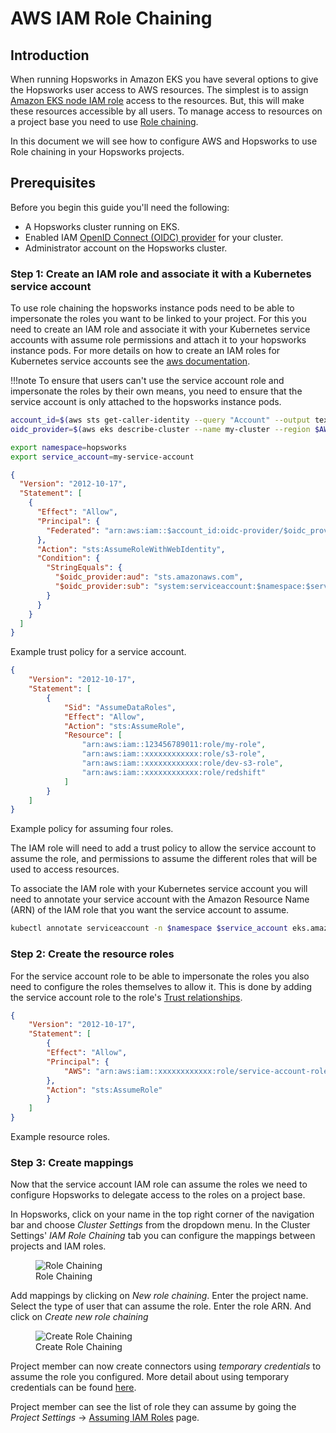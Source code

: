 # AWS IAM Role Chaining

## Introduction

When running Hopsworks in Amazon EKS you have several options to give the Hopsworks user access to AWS resources. The simplest is to assign [Amazon EKS node IAM role](https://docs.aws.amazon.com/eks/latest/userguide/create-node-role.html) access to the resources. But, this will make these resources accessible by all users. To manage access to resources on a project base you need to use [Role chaining](https://docs.aws.amazon.com/IAM/latest/UserGuide/id_roles_terms-and-concepts.html#iam-term-role-chaining). 

In this document we will see how to configure AWS and Hopsworks to use Role chaining in your Hopsworks projects.

## Prerequisites
Before you begin this guide you'll need the following:

- A Hopsworks cluster running on EKS.
- Enabled IAM [OpenID Connect (OIDC) provider](https://docs.aws.amazon.com/eks/latest/userguide/enable-iam-roles-for-service-accounts.html) for your cluster.
- Administrator account on the Hopsworks cluster.

### Step 1: Create an IAM role and associate it with a Kubernetes service account
To use role chaining the hopsworks instance pods need to be able to impersonate the roles you want to be linked to your project. For this you need to create an IAM role and associate it with your Kubernetes service accounts with assume role permissions and attach it to your hopsworks instance pods. 
For more details on how to create an IAM roles for Kubernetes service accounts see the [aws documentation](https://docs.aws.amazon.com/eks/latest/userguide/associate-service-account-role.html). 


!!!note 
    To ensure that users can't use the service account role and impersonate the roles by their own means, you need to ensure that the service account is only attached to the hopsworks instance pods.

```sh
account_id=$(aws sts get-caller-identity --query "Account" --output text)
oidc_provider=$(aws eks describe-cluster --name my-cluster --region $AWS_REGION --query "cluster.identity.oidc.issuer" --output text | sed -e "s/^https:\/\///")

```


```sh
export namespace=hopsworks
export service_account=my-service-account

```

```json
{
  "Version": "2012-10-17",
  "Statement": [
    {
      "Effect": "Allow",
      "Principal": {
        "Federated": "arn:aws:iam::$account_id:oidc-provider/$oidc_provider"
      },
      "Action": "sts:AssumeRoleWithWebIdentity",
      "Condition": {
        "StringEquals": {
          "$oidc_provider:aud": "sts.amazonaws.com",
          "$oidc_provider:sub": "system:serviceaccount:$namespace:$service_account"
        }
      }
    }
  ]
}
```
<figcaption>Example trust policy for a service account.</figcaption>

```json
{
    "Version": "2012-10-17",
    "Statement": [
        {
            "Sid": "AssumeDataRoles",
            "Effect": "Allow",
            "Action": "sts:AssumeRole",
            "Resource": [
                "arn:aws:iam::123456789011:role/my-role",
                "arn:aws:iam::xxxxxxxxxxxx:role/s3-role",
                "arn:aws:iam::xxxxxxxxxxxx:role/dev-s3-role",
                "arn:aws:iam::xxxxxxxxxxxx:role/redshift"
            ]
        }
    ]
}
```
<figcaption>Example policy for assuming four roles.</figcaption>

The IAM role will need to add a trust policy to allow the service account to assume the role, and permissions to assume the different roles that will be used to access resources.

To associate the IAM role with your Kubernetes service account you will need to annotate your service account with the Amazon Resource Name (ARN) of the IAM role that you want the service account to assume.

```sh
kubectl annotate serviceaccount -n $namespace $service_account eks.amazonaws.com/role-arn=arn:aws:iam::$account_id:role/my-role
```

### Step 2: Create the resource roles
For the service account role to be able to impersonate the roles you also need to configure the roles themselves to allow it. This is done by adding the service account role to the role's [Trust relationships](https://docs.aws.amazon.com/directoryservice/latest/admin-guide/edit_trust.html).

```json
{
    "Version": "2012-10-17",
    "Statement": [
        {
        "Effect": "Allow",
        "Principal": {
            "AWS": "arn:aws:iam::xxxxxxxxxxxx:role/service-account-role"
        },
        "Action": "sts:AssumeRole"
        }
    ]
}
```
<figcaption>Example resource roles.</figcaption>

### Step 3: Create mappings
Now that the service account IAM role can assume the roles we need to configure Hopsworks to delegate access to the roles on a project base.

In Hopsworks, click on your name in the top right corner of the navigation bar and choose _Cluster Settings_ from the dropdown menu.
In the Cluster Settings' _IAM Role Chaining_ tab you can configure the mappings between projects and IAM roles.

<figure>
  <img src="../../../assets/images/admin/iam-role/cluster-settings.png" alt="Role Chaining"/>
  <figcaption>Role Chaining</figcaption>
</figure>

Add mappings by clicking on *New role chaining*. Enter the project name. Select the type of user that can assume the role. Enter the role ARN. And click on *Create new role chaining*

<figure>
  <img src="../../../assets/images/admin/iam-role/new-role-chaining.png" alt="Create Role Chaining"/>
  <figcaption>Create Role Chaining</figcaption>
</figure>

Project member can now create connectors using *temporary credentials* to assume the role you configured. More detail about using temporary credentials can be found [here](../../user_guides/fs/data_source/creation/s3.md#temporary-credentials).

Project member can see the list of role they can assume by going the _Project Settings_ -> [Assuming IAM Roles](../../../user_guides/projects/iam_role/iam_role_chaining) page.
